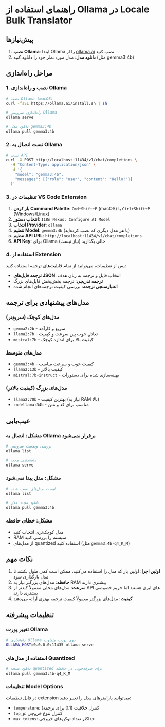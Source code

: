 # راهنمای استفاده از Ollama در Locale Bulk Translator

## پیش‌نیازها

1. **نصب Ollama**: ابتدا Ollama را از [ollama.ai](https://ollama.ai) نصب کنید
2. **دانلود مدل**: مدل مورد نظر خود را دانلود کنید (مثل gemma3:4b)

## مراحل راه‌اندازی

### 1. نصب و راه‌اندازی Ollama

```bash
# نصب Ollama (macOS)
curl -fsSL https://ollama.ai/install.sh | sh

# راه‌اندازی سرویس Ollama
ollama serve

# دانلود مدل gemma3:4b
ollama pull gemma3:4b
```

### 2. تست اتصال به Ollama

```bash
# تست API
curl -X POST http://localhost:11434/v1/chat/completions \
  -H "Content-Type: application/json" \
  -d '{
    "model": "gemma3:4b",
    "messages": [{"role": "user", "content": "Hello!"}]
  }'
```

### 3. تنظیمات در VS Code Extension

1. **باز کردن Command Palette**: `Cmd+Shift+P` (macOS) یا `Ctrl+Shift+P` (Windows/Linux)
2. **انتخاب دستور**: `I18n Nexus: Configure AI Model`
3. **انتخاب Provider**: `ollama`
4. **تنظیم Model**: `gemma3:4b` (یا هر مدل دیگری که نصب کرده‌اید)
5. **تنظیم API URL**: `http://localhost:11434/v1/chat/completions`
6. **API Key**: برای Ollama خالی بگذارید (نیاز نیست)

### 4. استفاده از Extension

پس از تنظیمات، می‌توانید از تمام قابلیت‌های ترجمه استفاده کنید:

- **ترجمه فایل‌های JSON**: انتخاب فایل و ترجمه به زبان هدف
- **ترجمه تدریجی**: ترجمه بخش‌بخش فایل‌های بزرگ
- **اعتبارسنجی ترجمه**: بررسی کیفیت ترجمه‌های انجام شده

## مدل‌های پیشنهادی برای ترجمه

### مدل‌های کوچک (سریع‌تر)
- `gemma2:2b` - سریع و کارآمد
- `llama2:7b` - تعادل خوب بین سرعت و کیفیت
- `mistral:7b` - کیفیت بالا برای اندازه کوچک

### مدل‌های متوسط
- `gemma3:4b` - کیفیت خوب و سرعت مناسب
- `llama2:13b` - کیفیت بالاتر
- `mistral:7b-instruct` - بهینه‌سازی شده برای دستورات

### مدل‌های بزرگ (کیفیت بالاتر)
- `llama2:70b` - بهترین کیفیت (نیاز به RAM بالا)
- `codellama:34b` - مناسب برای کد و متن

## عیب‌یابی

### مشکل: اتصال به Ollama برقرار نمی‌شود
```bash
# بررسی وضعیت سرویس
ollama list

# راه‌اندازی مجدد
ollama serve
```

### مشکل: مدل پیدا نمی‌شود
```bash
# لیست مدل‌های نصب شده
ollama list

# دانلود مجدد مدل
ollama pull gemma3:4b
```

### مشکل: خطای حافظه
- مدل کوچک‌تری انتخاب کنید
- RAM سیستم را بررسی کنید
- از مدل‌های quantized استفاده کنید (مثل `gemma3:4b-q4_K_M`)

## نکات مهم

1. **اولین اجرا**: اولین بار که مدل را استفاده می‌کنید، ممکن است کمی طول بکشد تا مدل بارگذاری شود
2. **حافظه**: مدل‌های بزرگتر نیاز به RAM بیشتری دارند
3. **سرعت**: مدل‌های محلی معمولاً کندتر از API های ابری هستند اما حریم خصوصی بیشتری دارند
4. **کیفیت**: مدل‌های بزرگتر معمولاً کیفیت ترجمه بهتری ارائه می‌دهند

## تنظیمات پیشرفته

### تغییر پورت Ollama
```bash
# راه‌اندازی Ollama روی پورت متفاوت
OLLAMA_HOST=0.0.0.0:11435 ollama serve
```

### استفاده از مدل‌های Quantized
```bash
# دانلود نسخه quantized برای صرفه‌جویی در حافظه
ollama pull gemma3:4b-q4_K_M
```

### تنظیمات Model Options
در فایل تنظیمات extension می‌توانید پارامترهای مدل را تغییر دهید:
- `temperature`: کنترل خلاقیت (0.1 برای ترجمه)
- `top_p`: کنترل تنوع خروجی
- `max_tokens`: حداکثر تعداد توکن‌های خروجی 
